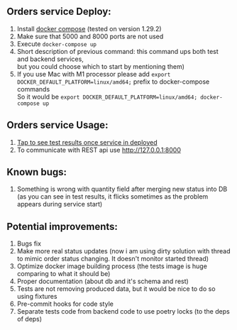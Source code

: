 ## Orders service Deploy:

1. Install [docker compose](https://docs.docker.com/compose/install/) (tested on version 1.29.2)
2. Make sure that 5000 and 8000 ports are not used
3. Execute `docker-compose up` 
4. Short description of previous command: this command ups both test and backend services, <br />but you could choose which to start by mentioning them)
5. If you use Mac with M1 processor please add ` export DOCKER_DEFAULT_PLATFORM=linux/amd64; ` prefix to docker-compose commands <br />So it would be `export DOCKER_DEFAULT_PLATFORM=linux/amd64; docker-compose up` 
## Orders service Usage:
1. [Tap to see test results once service in deployed](http://127.0.0.1:8000)
2. To communicate with REST api use http://127.0.0.1:8000

## Known bugs: 
1. Something is wrong with quantity field after merging new status into DB (as you can see in test results, it flicks sometimes as the problem appears during service start)

## Potential improvements:
1. Bugs fix
2. Make more real status updates (now i am using dirty solution with thread to mimic order status changing. It doesn't monitor started thread)
3. Optimize docker image building process (the tests image is huge comparing to what it should be)
4. Proper documentation (about db and it's schema and rest)
5. Tests are not removing produced data, but it would be nice to do so using fixtures
6. Pre-commit hooks for code style 
7. Separate tests code from backend code to use poetry locks (to the deps of deps)